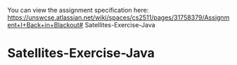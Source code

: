 You can view the assignment specification here: https://unswcse.atlassian.net/wiki/spaces/cs2511/pages/31758379/Assignment+I+Back+in+Blackout# Satellites-Exercise-Java
# Satellites-Exercise-Java
